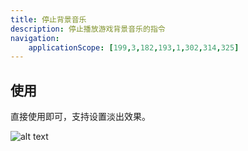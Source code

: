 ```yaml
---
title: 停止背景音乐
description: 停止播放游戏背景音乐的指令
navigation:
    applicationScope: [199,3,182,193,1,302,314,325]
---
```


## 使用

直接使用即可，支持设置淡出效果。

![alt text](https://cdn.gcw.wiki.wiki/gcw/image/zh_hans/commands/audio/stopbgm/image.png)
